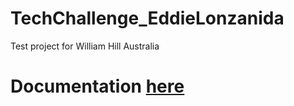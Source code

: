 # TechChallenge_EddieLonzanida
Test project for William Hill Australia

# Documentation [here](https://github.com/EddLonzanida/TechChallenge_EddieLonzanida/raw/master/Docs/TechChallenge%20-%20SolutionArchitecture.docx)

